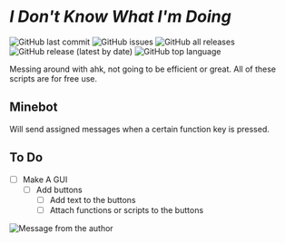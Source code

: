 # *I Don't Know What I'm Doing*
![GitHub last commit](https://img.shields.io/github/last-commit/LemonIsAHe/some-terrible-scripts) ![GitHub issues](https://img.shields.io/github/issues/LemonIsAHe/some-terrible-scripts) ![GitHub all releases](https://img.shields.io/github/downloads/LemonIsAHe/some-terrible-scripts/total) ![GitHub release (latest by date)](https://img.shields.io/github/v/release/LemonIsAHe/some-terrible-scripts) ![GitHub top language](https://img.shields.io/github/languages/top/LemonIsAHe/some-terrible-scripts) 

Messing around with ahk, not going to be efficient or great. All of these scripts are for free use.

## Minebot
Will send assigned messages when a certain function key is pressed.





## To Do
- [ ] Make A GUI
  - [ ] Add buttons
    - [ ] Add text to the buttons
    - [ ] Attach functions or scripts to the buttons
    
![Message from the author](https://img.shields.io/badge/LemonIsAHe-random%20messages%20below-yellow)
